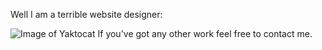 Well I am a terrible website designer:

![Image of Yaktocat](https://octodex.github.com/images/yaktocat.png)
If you've got any other work feel free to contact me.
